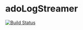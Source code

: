 # adoLogStreamer

[![Build Status](https://dev.azure.com/hoppy7/Azure/_apis/build/status/Hoppy7.adoLogStreamer?branchName=main)](https://dev.azure.com/hoppy7/Azure/_build/latest?definitionId=10&branchName=main)